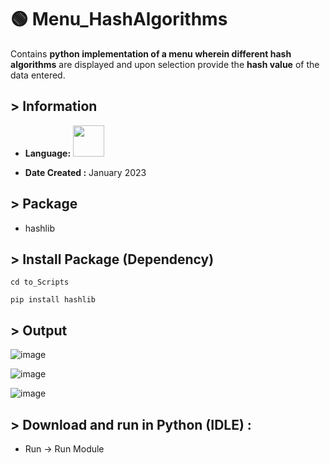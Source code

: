 # :green_circle: Menu_HashAlgorithms
Contains **python implementation of a menu wherein different hash algorithms** are displayed and upon selection provide the **hash value** of the data entered.

## > Information

* <b>Language:</b> <img src="https://cdn.jsdelivr.net/gh/devicons/devicon/icons/python/python-original-wordmark.svg" height=50>


* <b>Date Created :</b> January 2023

## > Package
* hashlib

## > Install Package (Dependency)
```
cd to_Scripts
```

```
pip install hashlib
```

## > Output 
![image](https://github.com/ruchi961/Menu_HashAlgorithms/assets/128241982/66f38889-f7a7-494c-b98e-ed0cd9b06b42)


![image](https://github.com/ruchi961/Menu_HashAlgorithms/assets/128241982/bdacc907-c540-4f04-8a19-d8c11e9d9c1b)

![image](https://github.com/ruchi961/Menu_HashAlgorithms/assets/128241982/333490fa-59ad-4431-a748-9405e345b66d)



## > Download and run in Python (IDLE) :

* Run -> Run Module
